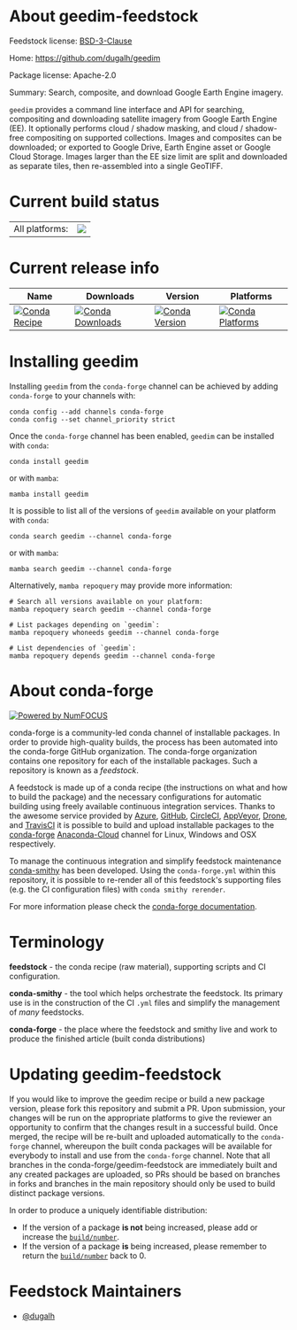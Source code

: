 About geedim-feedstock
======================

Feedstock license: [BSD-3-Clause](https://github.com/conda-forge/geedim-feedstock/blob/main/LICENSE.txt)

Home: https://github.com/dugalh/geedim

Package license: Apache-2.0

Summary: Search, composite, and download Google Earth Engine imagery.

`geedim` provides a command line interface and API for searching, compositing and downloading
satellite imagery from Google Earth Engine (EE).  It optionally performs cloud / shadow
masking, and cloud / shadow-free compositing on supported collections.  Images and composites
can be downloaded; or exported to Google Drive, Earth Engine asset or Google Cloud Storage.
Images larger than the EE size limit are split and downloaded as separate tiles, then
re-assembled into a single GeoTIFF.


Current build status
====================


<table><tr><td>All platforms:</td>
    <td>
      <a href="https://dev.azure.com/conda-forge/feedstock-builds/_build/latest?definitionId=15455&branchName=main">
        <img src="https://dev.azure.com/conda-forge/feedstock-builds/_apis/build/status/geedim-feedstock?branchName=main">
      </a>
    </td>
  </tr>
</table>

Current release info
====================

| Name | Downloads | Version | Platforms |
| --- | --- | --- | --- |
| [![Conda Recipe](https://img.shields.io/badge/recipe-geedim-green.svg)](https://anaconda.org/conda-forge/geedim) | [![Conda Downloads](https://img.shields.io/conda/dn/conda-forge/geedim.svg)](https://anaconda.org/conda-forge/geedim) | [![Conda Version](https://img.shields.io/conda/vn/conda-forge/geedim.svg)](https://anaconda.org/conda-forge/geedim) | [![Conda Platforms](https://img.shields.io/conda/pn/conda-forge/geedim.svg)](https://anaconda.org/conda-forge/geedim) |

Installing geedim
=================

Installing `geedim` from the `conda-forge` channel can be achieved by adding `conda-forge` to your channels with:

```
conda config --add channels conda-forge
conda config --set channel_priority strict
```

Once the `conda-forge` channel has been enabled, `geedim` can be installed with `conda`:

```
conda install geedim
```

or with `mamba`:

```
mamba install geedim
```

It is possible to list all of the versions of `geedim` available on your platform with `conda`:

```
conda search geedim --channel conda-forge
```

or with `mamba`:

```
mamba search geedim --channel conda-forge
```

Alternatively, `mamba repoquery` may provide more information:

```
# Search all versions available on your platform:
mamba repoquery search geedim --channel conda-forge

# List packages depending on `geedim`:
mamba repoquery whoneeds geedim --channel conda-forge

# List dependencies of `geedim`:
mamba repoquery depends geedim --channel conda-forge
```


About conda-forge
=================

[![Powered by
NumFOCUS](https://img.shields.io/badge/powered%20by-NumFOCUS-orange.svg?style=flat&colorA=E1523D&colorB=007D8A)](https://numfocus.org)

conda-forge is a community-led conda channel of installable packages.
In order to provide high-quality builds, the process has been automated into the
conda-forge GitHub organization. The conda-forge organization contains one repository
for each of the installable packages. Such a repository is known as a *feedstock*.

A feedstock is made up of a conda recipe (the instructions on what and how to build
the package) and the necessary configurations for automatic building using freely
available continuous integration services. Thanks to the awesome service provided by
[Azure](https://azure.microsoft.com/en-us/services/devops/), [GitHub](https://github.com/),
[CircleCI](https://circleci.com/), [AppVeyor](https://www.appveyor.com/),
[Drone](https://cloud.drone.io/welcome), and [TravisCI](https://travis-ci.com/)
it is possible to build and upload installable packages to the
[conda-forge](https://anaconda.org/conda-forge) [Anaconda-Cloud](https://anaconda.org/)
channel for Linux, Windows and OSX respectively.

To manage the continuous integration and simplify feedstock maintenance
[conda-smithy](https://github.com/conda-forge/conda-smithy) has been developed.
Using the ``conda-forge.yml`` within this repository, it is possible to re-render all of
this feedstock's supporting files (e.g. the CI configuration files) with ``conda smithy rerender``.

For more information please check the [conda-forge documentation](https://conda-forge.org/docs/).

Terminology
===========

**feedstock** - the conda recipe (raw material), supporting scripts and CI configuration.

**conda-smithy** - the tool which helps orchestrate the feedstock.
                   Its primary use is in the construction of the CI ``.yml`` files
                   and simplify the management of *many* feedstocks.

**conda-forge** - the place where the feedstock and smithy live and work to
                  produce the finished article (built conda distributions)


Updating geedim-feedstock
=========================

If you would like to improve the geedim recipe or build a new
package version, please fork this repository and submit a PR. Upon submission,
your changes will be run on the appropriate platforms to give the reviewer an
opportunity to confirm that the changes result in a successful build. Once
merged, the recipe will be re-built and uploaded automatically to the
`conda-forge` channel, whereupon the built conda packages will be available for
everybody to install and use from the `conda-forge` channel.
Note that all branches in the conda-forge/geedim-feedstock are
immediately built and any created packages are uploaded, so PRs should be based
on branches in forks and branches in the main repository should only be used to
build distinct package versions.

In order to produce a uniquely identifiable distribution:
 * If the version of a package **is not** being increased, please add or increase
   the [``build/number``](https://docs.conda.io/projects/conda-build/en/latest/resources/define-metadata.html#build-number-and-string).
 * If the version of a package **is** being increased, please remember to return
   the [``build/number``](https://docs.conda.io/projects/conda-build/en/latest/resources/define-metadata.html#build-number-and-string)
   back to 0.

Feedstock Maintainers
=====================

* [@dugalh](https://github.com/dugalh/)

